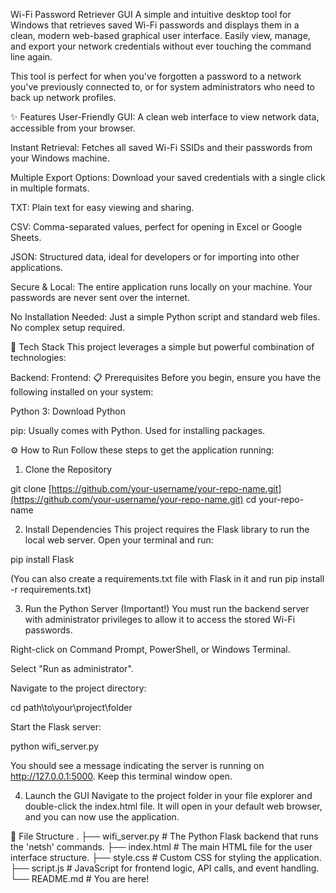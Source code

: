 Wi-Fi Password Retriever GUI
A simple and intuitive desktop tool for Windows that retrieves saved Wi-Fi passwords and displays them in a clean, modern web-based graphical user interface. Easily view, manage, and export your network credentials without ever touching the command line again.

This tool is perfect for when you've forgotten a password to a network you've previously connected to, or for system administrators who need to back up network profiles.

✨ Features
User-Friendly GUI: A clean web interface to view network data, accessible from your browser.

Instant Retrieval: Fetches all saved Wi-Fi SSIDs and their passwords from your Windows machine.

Multiple Export Options: Download your saved credentials with a single click in multiple formats.

TXT: Plain text for easy viewing and sharing.

CSV: Comma-separated values, perfect for opening in Excel or Google Sheets.

JSON: Structured data, ideal for developers or for importing into other applications.

Secure & Local: The entire application runs locally on your machine. Your passwords are never sent over the internet.

No Installation Needed: Just a simple Python script and standard web files. No complex setup required.

🚀 Tech Stack
This project leverages a simple but powerful combination of technologies:

Backend:
Frontend:
📋 Prerequisites
Before you begin, ensure you have the following installed on your system:

Python 3: Download Python

pip: Usually comes with Python. Used for installing packages.

⚙️ How to Run
Follow these steps to get the application running:

1. Clone the Repository

git clone [https://github.com/your-username/your-repo-name.git](https://github.com/your-username/your-repo-name.git)
cd your-repo-name

2. Install Dependencies
This project requires the Flask library to run the local web server. Open your terminal and run:

pip install Flask

(You can also create a requirements.txt file with Flask in it and run pip install -r requirements.txt)

3. Run the Python Server (Important!)
You must run the backend server with administrator privileges to allow it to access the stored Wi-Fi passwords.

Right-click on Command Prompt, PowerShell, or Windows Terminal.

Select "Run as administrator".

Navigate to the project directory:

cd path\to\your\project\folder

Start the Flask server:

python wifi_server.py

You should see a message indicating the server is running on http://127.0.0.1:5000. Keep this terminal window open.

4. Launch the GUI
Navigate to the project folder in your file explorer and double-click the index.html file. It will open in your default web browser, and you can now use the application.

📁 File Structure
.
├── wifi_server.py    # The Python Flask backend that runs the 'netsh' commands.
├── index.html        # The main HTML file for the user interface structure.
├── style.css         # Custom CSS for styling the application.
├── script.js         # JavaScript for frontend logic, API calls, and event handling.
└── README.md         # You are here!
